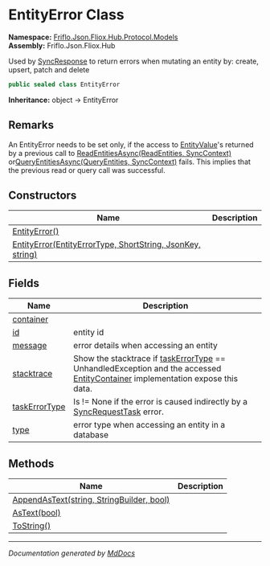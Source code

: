﻿<!--  
  <auto-generated>   
    The contents of this file were generated by a tool.  
    Changes to this file may be list if the file is regenerated  
  </auto-generated>   
-->

# EntityError Class

**Namespace:** [Friflo.Json.Fliox.Hub.Protocol.Models](../index.md)  
**Assembly:** Friflo.Json.Fliox.Hub

Used by [SyncResponse](../../SyncResponse/index.md) to return errors when mutating an entity by: create, upsert, patch and delete

```csharp
public sealed class EntityError
```

**Inheritance:** object → EntityError

## Remarks

An EntityError needs to be set only, if the access to [EntityValue](../EntityValue/index.md)'s returned by a previous call to [ReadEntitiesAsync(ReadEntities, SyncContext)](../../../Host/EntityContainer/methods/ReadEntitiesAsync.md) or[QueryEntitiesAsync(QueryEntities, SyncContext)](../../../Host/EntityContainer/methods/QueryEntitiesAsync.md) fails. This implies that the previous read or query call was successful.

## Constructors

| Name                                                                                                                                      | Description |
| ----------------------------------------------------------------------------------------------------------------------------------------- | ----------- |
| [EntityError()](constructors/index.md#entityerror)                                                                                        |             |
| [EntityError(EntityErrorType, ShortString, JsonKey, string)](constructors/index.md#entityerrorentityerrortype-shortstring-jsonkey-string) |             |

## Fields

| Name                                     | Description                                                                                                                                                                                                    |
| ---------------------------------------- | -------------------------------------------------------------------------------------------------------------------------------------------------------------------------------------------------------------- |
| [container](fields/container.md)         |                                                                                                                                                                                                                |
| [id](fields/id.md)                       | entity id                                                                                                                                                                                                      |
| [message](fields/message.md)             | error details when accessing an entity                                                                                                                                                                         |
| [stacktrace](fields/stacktrace.md)       | Show the stacktrace if [taskErrorType](fields/taskErrorType.md) \=\= UnhandledException            and the accessed [EntityContainer](../../../Host/EntityContainer/index.md) implementation expose this data. |
| [taskErrorType](fields/taskErrorType.md) | Is \!\= None if the error is caused indirectly by a [SyncRequestTask](../../Tasks/SyncRequestTask/index.md) error.                                                                                             |
| [type](fields/type.md)                   | error type when accessing an entity in a database                                                                                                                                                              |

## Methods

| Name                                                                 | Description |
| -------------------------------------------------------------------- | ----------- |
| [AppendAsText(string, StringBuilder, bool)](methods/AppendAsText.md) |             |
| [AsText(bool)](methods/AsText.md)                                    |             |
| [ToString()](methods/ToString.md)                                    |             |

___

*Documentation generated by [MdDocs](https://github.com/ap0llo/mddocs)*
